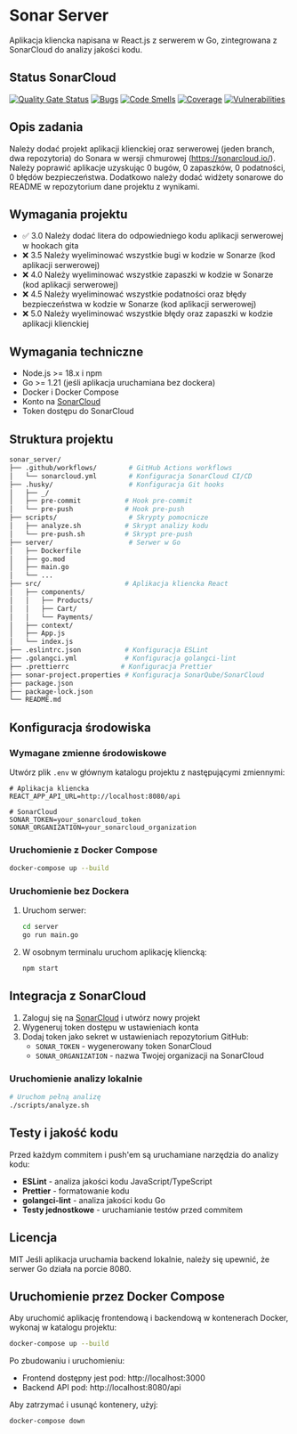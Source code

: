 # Sonar Server

Aplikacja kliencka napisana w React.js z serwerem w Go, zintegrowana z SonarCloud do analizy jakości kodu.

## Status SonarCloud

[![Quality Gate Status](https://sonarcloud.io/api/project_badges/measure?project=your-org_sonar_server&metric=alert_status)](https://sonarcloud.io/summary/new_code?id=your-org_sonar_server)
[![Bugs](https://sonarcloud.io/api/project_badges/measure?project=your-org_sonar_server&metric=bugs)](https://sonarcloud.io/summary/new_code?id=your-org_sonar_server)
[![Code Smells](https://sonarcloud.io/api/project_badges/measure?project=your-org_sonar_server&metric=code_smells)](https://sonarcloud.io/summary/new_code?id=your-org_sonar_server)
[![Coverage](https://sonarcloud.io/api/project_badges/measure?project=your-org_sonar_server&metric=coverage)](https://sonarcloud.io/summary/new_code?id=your-org_sonar_server)
[![Vulnerabilities](https://sonarcloud.io/api/project_badges/measure?project=your-org_sonar_server&metric=vulnerabilities)](https://sonarcloud.io/summary/new_code?id=your-org_sonar_server)

## Opis zadania

Należy dodać projekt aplikacji klienckiej oraz serwerowej (jeden
branch, dwa repozytoria) do Sonara w wersji chmurowej
(https://sonarcloud.io/). Należy poprawić aplikacje uzyskując 0 bugów,
0 zapaszków, 0 podatności, 0 błędów bezpieczeństwa. Dodatkowo należy
dodać widżety sonarowe do README w repozytorium dane projektu z
wynikami.

## Wymagania projektu
* ✅ 3.0 Należy dodać litera do odpowiedniego kodu aplikacji serwerowej w
hookach gita
* ❌ 3.5 Należy wyeliminować wszystkie bugi w kodzie w Sonarze (kod
aplikacji serwerowej)
* ❌ 4.0 Należy wyeliminować wszystkie zapaszki w kodzie w Sonarze (kod
aplikacji serwerowej)
* ❌ 4.5 Należy wyeliminować wszystkie podatności oraz błędy bezpieczeństwa
w kodzie w Sonarze (kod aplikacji serwerowej)
* ❌ 5.0 Należy wyeliminować wszystkie błędy oraz zapaszki w kodzie
aplikacji klienckiej

## Wymagania techniczne
- Node.js >= 18.x i npm
- Go >= 1.21 (jeśli aplikacja uruchamiana bez dockera)
- Docker i Docker Compose
- Konto na [SonarCloud](https://sonarcloud.io/)
- Token dostępu do SonarCloud

## Struktura projektu
```bash
sonar_server/
├── .github/workflows/        # GitHub Actions workflows
│   └── sonarcloud.yml        # Konfiguracja SonarCloud CI/CD
├── .husky/                   # Konfiguracja Git hooks
│   ├── _/                    
│   ├── pre-commit           # Hook pre-commit
│   └── pre-push             # Hook pre-push
├── scripts/                  # Skrypty pomocnicze
│   ├── analyze.sh           # Skrypt analizy kodu
│   └── pre-push.sh          # Skrypt pre-push
├── server/                   # Serwer w Go
│   ├── Dockerfile            
│   ├── go.mod               
│   ├── main.go              
│   └── ...                  
├── src/                     # Aplikacja kliencka React
│   ├── components/           
│   │   ├── Products/       
│   │   ├── Cart/           
│   │   └── Payments/       
│   ├── context/            
│   ├── App.js              
│   └── index.js            
├── .eslintrc.json           # Konfiguracja ESLint
├── .golangci.yml            # Konfiguracja golangci-lint
├── .prettierrc             # Konfiguracja Prettier
├── sonar-project.properties # Konfiguracja SonarQube/SonarCloud
├── package.json            
├── package-lock.json       
└── README.md
```

## Konfiguracja środowiska

### Wymagane zmienne środowiskowe

Utwórz plik `.env` w głównym katalogu projektu z następującymi zmiennymi:

```
# Aplikacja kliencka
REACT_APP_API_URL=http://localhost:8080/api

# SonarCloud
SONAR_TOKEN=your_sonarcloud_token
SONAR_ORGANIZATION=your_sonarcloud_organization
```

### Uruchomienie z Docker Compose

```bash
docker-compose up --build
```

### Uruchomienie bez Dockera

1. Uruchom serwer:
   ```bash
   cd server
   go run main.go
   ```

2. W osobnym terminalu uruchom aplikację kliencką:
   ```bash
   npm start
   ```

## Integracja z SonarCloud

1. Zaloguj się na [SonarCloud](https://sonarcloud.io/) i utwórz nowy projekt
2. Wygeneruj token dostępu w ustawieniach konta
3. Dodaj token jako sekret w ustawieniach repozytorium GitHub:
   - `SONAR_TOKEN` - wygenerowany token SonarCloud
   - `SONAR_ORGANIZATION` - nazwa Twojej organizacji na SonarCloud

### Uruchomienie analizy lokalnie

```bash
# Uruchom pełną analizę
./scripts/analyze.sh
```

## Testy i jakość kodu

Przed każdym commitem i push'em są uruchamiane narzędzia do analizy kodu:

- **ESLint** - analiza jakości kodu JavaScript/TypeScript
- **Prettier** - formatowanie kodu
- **golangci-lint** - analiza jakości kodu Go
- **Testy jednostkowe** - uruchamianie testów przed commitem

## Licencja

MIT
Jeśli aplikacja uruchamia backend lokalnie, należy się upewnić, że serwer Go działa na porcie 8080.

## Uruchomienie przez Docker Compose

Aby uruchomić aplikację frontendową i backendową w kontenerach Docker, wykonaj w katalogu projektu:

```bash
docker-compose up --build
```

Po zbudowaniu i uruchomieniu:
- Frontend dostępny jest pod: http://localhost:3000
- Backend API pod: http://localhost:8080/api

Aby zatrzymać i usunąć kontenery, użyj:

```bash
docker-compose down